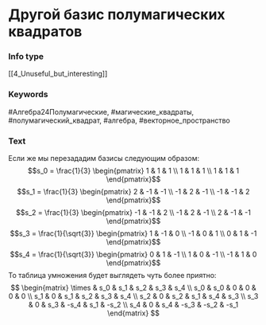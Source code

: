 # Другой базис полумагических квадратов
### Info type
[[4_Unuseful_but_interesting]]
### Keywords
#Алгебра24Полумагические, #магические_квадраты, #полумагический_квадрат, #алгебра, #векторное_пространство
### Text
Если же мы перезададим базисы следующим образом:
$$s_0 = \frac{1}{3} \begin{pmatrix} 1 & 1 & 1 \\ 1 & 1 & 1 \\ 1 & 1 & 1 \end{pmatrix}$$
$$s_1 = \frac{1}{3} \begin{pmatrix} 2 & -1 & -1 \\ -1 & 2 & -1 \\ -1 & -1 & 2 \end{pmatrix}$$
$$s_2 = \frac{1}{3} \begin{pmatrix} -1 & -1 & 2 \\ -1 & 2 & -1 \\ 2 & -1 & -1 \end{pmatrix}$$
$$s_3 = \frac{1}{\sqrt{3}} \begin{pmatrix} 1 & -1 & 0 \\ -1 & 0 & 1 \\ 0 & 1 & -1 \end{pmatrix}$$
$$s_4 = \frac{1}{\sqrt{3}} \begin{pmatrix} 0 & 1 & -1 \\ 1 & 0 & -1 \\ -1 & 1 & 0 \end{pmatrix}$$
То таблица умножения будет выглядеть чуть более приятно:
$$
\begin{matrix}
\times & s_0 & s_1 & s_2 & s_3 & s_4 \\
s_0 & s_0 & 0 & 0 & 0 & 0 \\
s_1 & 0 & s_1 & s_2 & s_3 & s_4 \\
s_2 & 0 & s_2 & s_1 & s_4 & s_3 \\
s_3 & 0 & s_3 & -s_4 & s_1 & -s_2 \\
s_4 & 0 & s_4 & -s_3 & -s_2 & -s_1
\end{matrix}
$$